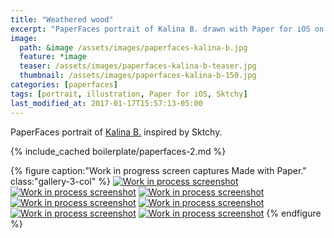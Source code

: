 ```yaml
---
title: "Weathered wood"
excerpt: "PaperFaces portrait of Kalina B. drawn with Paper for iOS on an iPad."
image: 
  path: &image /assets/images/paperfaces-kalina-b.jpg 
  feature: *image
  teaser: /assets/images/paperfaces-kalina-b-teaser.jpg
  thumbnail: /assets/images/paperfaces-kalina-b-150.jpg
categories: [paperfaces]
tags: [portrait, illustration, Paper for iOS, Sktchy]
last_modified_at: 2017-01-17T15:57:13-05:00
---
```


PaperFaces portrait of [Kalina B.](http://sktchy.com/142Fr ) inspired by Sktchy.

{% include_cached boilerplate/paperfaces-2.md %}

{% figure caption:"Work in progress screen captures Made with Paper." class:"gallery-3-col" %}
[![Work in process screenshot](/assets/images/paperfaces-kalina-b-process-1-600.jpg)](/assets/images/paperfaces-kalina-b-process-1-lg.jpg)
[![Work in process screenshot](/assets/images/paperfaces-kalina-b-process-2-600.jpg)](/assets/images/paperfaces-kalina-b-process-2-lg.jpg)
[![Work in process screenshot](/assets/images/paperfaces-kalina-b-process-3-600.jpg)](/assets/images/paperfaces-kalina-b-process-3-lg.jpg)
[![Work in process screenshot](/assets/images/paperfaces-kalina-b-process-4-600.jpg)](/assets/images/paperfaces-kalina-b-process-4-lg.jpg)
[![Work in process screenshot](/assets/images/paperfaces-kalina-b-process-5-600.jpg)](/assets/images/paperfaces-kalina-b-process-5-lg.jpg)
[![Work in process screenshot](/assets/images/paperfaces-kalina-b-process-6-600.jpg)](/assets/images/paperfaces-kalina-b-process-6-lg.jpg)
[![Work in process screenshot](/assets/images/paperfaces-kalina-b-process-7-600.jpg)](/assets/images/paperfaces-kalina-b-process-7-lg.jpg)
{% endfigure %}
